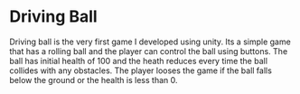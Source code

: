 # Driving Ball

Driving ball is the very first game I developed using unity. Its a simple game that has a rolling ball and the player can control the ball using buttons. The ball has initial health of 100 and the heath reduces every time the ball collides with any obstacles. The player looses the game if the ball falls below the ground or the health is less than 0.